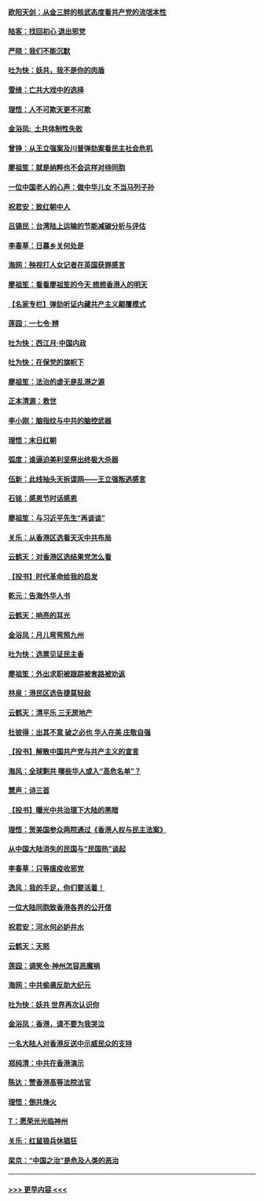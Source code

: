 #### [欧阳天剑：从金三胖的核武态度看共产党的流氓本性](../pages/nsc993/n11702238.md?t=12060433) 
#### [陆客：找回初心 退出邪党](../pages/nsc993/n11702213.md?t=12060433) 
#### [严晓：我们不能沉默](../pages/nsc993/n11702110.md?t=12060433) 
#### [吐为快：妖共，我不是你的肉盾](../pages/nsc993/n11701366.md?t=12060433) 
#### [雪绮：亡共大戏中的选择](../pages/nsc993/n11699922.md?t=12060433) 
#### [理悟：人不可欺天更不可欺](../pages/nsc993/n11699657.md?t=12060433) 
#### [金浴凤:  土共体制性失败](../pages/nsc993/n11699361.md?t=12060433) 
#### [曾铮：从王立强案及川普弹劾案看民主社会危机](../pages/nsc993/n11699318.md?t=12060433) 
#### [廖祖笙：就是纳粹也不会这样对待同胞](../pages/nsc993/n11697658.md?t=12060433) 
#### [一位中国老人的心声：做中华儿女 不当马列子孙](../pages/nsc993/n11697525.md?t=12060433) 
#### [祝君安：致红朝中人](../pages/nsc993/n11697518.md?t=12060433) 
#### [吕锡民：台湾陆上运输的节能减碳分析与评估](../pages/nsc993/n11694983.md?t=12060433) 
#### [李春草：日暮乡关何处是](../pages/nsc993/n11694805.md?t=12060433) 
#### [海网：殃视打人女记者在英国获罪感言](../pages/nsc993/n11693832.md?t=12060433) 
#### [廖祖笙：看看廖祖笙的今天 想想香港人的明天](../pages/nsc993/n11693707.md?t=12060433) 
#### [【名家专栏】弹劾听证内藏共产主义颠覆模式](../pages/nsc993/n11693563.md?t=12060433) 
#### [莲园：一七令‧辨](../pages/nsc993/n11692558.md?t=12060433) 
#### [吐为快：西江月·中国内政](../pages/nsc993/n11692071.md?t=12060433) 
#### [吐为快：在保党的旗帜下](../pages/nsc993/n11691188.md?t=12060433) 
#### [廖祖笙：法治的虚无是乱港之源](../pages/nsc993/n11690605.md?t=12060433) 
#### [正本清源：救世](../pages/nsc993/n11689134.md?t=12060433) 
#### [李小刚：脑指纹与中共的脑控武器](../pages/nsc993/n11688900.md?t=12060433) 
#### [理悟：末日红朝](../pages/nsc993/n11688829.md?t=12060433) 
#### [弧度：谁逼迫美利坚祭出终极大杀器](../pages/nsc993/n11688735.md?t=12060433) 
#### [伍新：此线抽头天拆谍网——王立强叛逃感言](../pages/nsc993/n11687981.md?t=12060433) 
#### [石铭：感恩节时话感恩](../pages/nsc993/n11687568.md?t=12060433) 
#### [廖祖笙：与习近平先生“再谈谈”](../pages/nsc993/n11687005.md?t=12060433) 
#### [关乐：从香港区选看天灭中共布局](../pages/nsc993/n11686647.md?t=12060433) 
#### [云鹤天：对香港区选结果党怎么看](../pages/nsc993/n11686216.md?t=12060433) 
#### [【投书】时代革命给我的启发](../pages/nsc993/n11684287.md?t=12060433) 
#### [乾元：告海外华人书](../pages/nsc993/n11684044.md?t=12060433) 
#### [云鹤天：响亮的耳光](../pages/nsc993/n11684254.md?t=12060433) 
#### [金浴凤：月儿弯弯照九州](../pages/nsc993/n11684231.md?t=12060433) 
#### [吐为快：选票见证民主香](../pages/nsc993/n11684206.md?t=12060433) 
#### [廖祖笙：外出求职被跟踪被套路被劝返](../pages/nsc993/n11683874.md?t=12060433) 
#### [林泉：港民区选告捷莫轻敌](../pages/nsc993/n11683930.md?t=12060433) 
#### [云鹤天：清平乐 三无房地产](../pages/nsc993/n11681521.md?t=12060433) 
#### [杜彼得：出其不意 破之必也 华人在美 庄敬自强](../pages/nsc993/n11679554.md?t=12060433) 
#### [【投书】解散中国共产党与共产主义的宣言](../pages/nsc993/n11679177.md?t=12060433) 
#### [海风：全球剿共 哪些华人或入“高危名单”？](../pages/nsc993/n11678617.md?t=12060433) 
#### [慧声：诗三首](../pages/nsc993/n11678848.md?t=12060433) 
#### [【投书】曝光中共治理下大陆的黑暗](../pages/nsc993/n11678674.md?t=12060433) 
#### [理悟：贺美国参众两院通过《香港人权与民主法案》](../pages/nsc993/n11678104.md?t=12060433) 
#### [从中国大陆消失的民国与“民国热”谈起](../pages/nsc993/n11678075.md?t=12060433) 
#### [李春草：只等瘟疫收邪党](../pages/nsc993/n11677308.md?t=12060433) 
#### [逸风：我的手足，你们要活着！](../pages/nsc993/n11676352.md?t=12060433) 
#### [一位大陆同胞致香港各界的公开信](../pages/nsc993/n11675761.md?t=12060433) 
#### [祝君安：河水何必妒井水](../pages/nsc993/n11675746.md?t=12060433) 
#### [云鹤天：天怒](../pages/nsc993/n11675718.md?t=12060433) 
#### [莲园：调笑令‧神州怎容恶魔祸](../pages/nsc993/n11675648.md?t=12060433) 
#### [海网：中共偷袭反助大纪元](../pages/nsc993/n11673515.md?t=12060433) 
#### [吐为快：妖共 世界再次认识你](../pages/nsc993/n11673506.md?t=12060433) 
#### [金浴凤：香港，请不要为我哭泣](../pages/nsc993/n11673248.md?t=12060433) 
#### [一名大陆人对香港反送中示威民众的支持](../pages/nsc993/n11672615.md?t=12060433) 
#### [郑纯清：中共在香港演示](../pages/nsc993/n11670539.md?t=12060433) 
#### [陈达：赞香港高等法院法官](../pages/nsc993/n11669542.md?t=12060433) 
#### [理悟：倒共烽火](../pages/nsc993/n11668844.md?t=12060433) 
#### [T：愿荣光光临神州](../pages/nsc993/n11668421.md?t=12060433) 
#### [关乐：红鼠狼兵休猖狂](../pages/nsc993/n11668378.md?t=12060433) 
#### [梁京：“中国之治”是危及人类的恶治](../pages/nsc993/n11668328.md?t=12060433) 

----
#### [ >>> 更早内容 <<< ](../indexes/nsc993-earlier.md)
